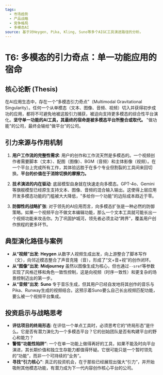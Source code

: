 ```yaml
---
tags:
  - 市场趋势
  - 产品战略
  - 竞争格局
  - 多模态AI
source: 基于对Heygen, Pika, Kling, Suno等多个AIGC工具演进路径的分析。
---
```


# T6: 多模态的引力奇点：单一功能应用的宿命

## 核心论断 (Thesis)
在AI应用生态中，存在一个“多模态引力奇点”（Multimodal Gravitational Singularity）。任何一个从单模态（文本、图像、音频、视频）切入并获得初步成功的应用，都将不可避免地被这股引力捕获，被迫向支持更多模态的综合性平台演化。**坚守单一功能的AI工具，其最终的宿命是被多模态平台所整合或取代。** "做功能"的公司，最终会输给"做平台"的公司。

## 引力来源与作用机制

1.  **用户工作流的完整性需求**: 用户的创作和工作流天然是多模态的。一个视频创作者需要脚本（文本）、配图（图像）、BGM（音频）和主体影像（视频）。在一个平台上完成所有工作，其体验远胜于在多个专业但割裂的工具间来回切换。**平台的价值在于消除切换的摩擦力。**

2.  **技术演进的内在驱动**: 底层模型自身就在快速走向多模态。GPT-4o、Gemini等旗舰模型已经原生支持文本、图像、音频的混合输入输出。这使得上层应用开发多模态功能的门槛被大大降低，"多给你一个功能"的边际成本趋近于零。

3.  **防御性的战略扩张**: 对于领先的AI应用而言，向多模态扩张是一种必然的防御策略。如果一个视频平台不做文本编辑功能，那么一个文本工具就可能长出一个视频功能来攻击你。为了巩固护城河，领先者必须主动“跨界”，覆盖用户创作旅程的更多环节。

## 典型演化路径与案例

- **从“视频”出发**: **Heygen** 从数字人视频生成出发，向上游整合了脚本写作（文），向邻近模态整合了声音克隆（音），形成了“文+音+视”的创作闭环。
- **从“图像”出发**: **Midjourney** 虽然以图像生成为核心，但也通过`--sref`等参数实现了风格迁移和角色一致性控制，这是向视频（时序一致性）和更复杂的场景控制迈出的第一步。
- **从“音频”出发**: **Suno** 专于音乐生成，但其用户已经自发地将其创作的音乐与Pika、Runway生成的视频结合。这预示着Suno要么自己长出视频匹配功能，要么被一个视频平台集成。

## 投资启示与战略思考
- **评估项目的终局形态**: 在评估一个单点工具时，必须思考它的“终局形态”是什么。它是否有潜力演化为一个多模态平台？它的创始团队是否有构建平台的野心和能力？
- **警惕“功能性陷阱”**: 一个在单一功能上做得再好的工具，如果不能及时向平台演进，其长期价值和独立生存能力都值得怀疑。它很可能只是一个暂时领先的“功能”，而非一个可持续的“业务”。
- **寻找“引力核心”**: 真正的投资机会，在于那些已经展现出强大“引力”，并开始吸附其他模态功能，有潜力成为下一代内容创作核心平台的公司。